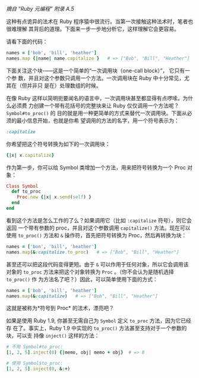*摘自 “Ruby 元编程” 附录 A.5*

这种有点诡异的法术在 Ruby 程序猿中很流行。当第一次接触这种法术时，笔者也很难理解
其背后的道理。下面来一步一步地分析它，这样理解它会更容易。

请看下面的代码：

```ruby
names = ['bob', 'bill', 'heather']
names.map {|name| name.capitalize }   # => ["Bob", "Bill", "Heather"]
```

下面关注这个块-&#x2013;&#x2014;这是一个简单的“一次调用块（one-call block）”，
它只有一个参 数，并且对这个参数只调用一个方法。一次调用块在 Ruby 中十分常见，尤
其在（但并非只 是在）处理数组的时候。

在像 Ruby 这样以简明扼要闻名的语言中，一次调用块甚至都显得有点啰嗦。为什么必须费
力创建一个带有花括号的完整块来让 Ruby 仅仅调用一个方法呢？ `Symbol#to_proc()` 的
目的就是用一种更简单的方式来替代一次调用块。下面从必须的最小信息开始，也就是你希
望调用的方法的名字，用一个符号表示为：

```ruby
:capitalize
```

你希望把这个符号转换为如下的一次调用块：

```ruby
{|x| x.capitalize}
```

作为第一步，你可以给 Symbol 类增加一个方法，用来把符号转换为一个 Proc 对象：

```ruby
Class Symbol
  def to_proc
    Proc.new {|x| x.send(self) }
  end
end
```

看到这个方法是怎么工作的了么？如果调用它（比如 `:capitalize` 符号），则它会返回
一个带有参数的 proc，并且对这个参数调用 `capitalize()` 方法。现在可以使用
`to_proc()` 方法和 `&` 操作符，首先把符号转换为 Proc，然后再转换为块：

```ruby
names = ['bon', 'bill', 'heather']
names.map(&:capitalize.to_proc)   # => ["Bob", "Bill", "Heather"]
```

甚至还可以把这段代码变得更短。由于 `&` 可以作用于任何对象，所以它会调用该对象的
`to_proc` 方法来把这个对象转换为 `Proc` 。（你不会认为是随机选择 `to_proc()` 作
为方法名了吧？）因此，可以简单使用下面的方式：

```ruby
names = ['bob', 'bill', 'heather']
names.map(&:capitalize)   # => ["Bob", "Bill", "Heather"]
```

这就是被称为\*符号到 Proc\* 的法术，漂亮吧？

如果是使用 Ruby 1.9, 你甚至无需自己为 `Symbol` 定义 `to_proc` 方法，因为它已经存
在了。事实上，Ruby 1.9 中实现的 `to_proc()` 方法甚至支持对于一个参数的块，可以支
持像 `inject()` 这样的方法：

```ruby
# 不用 Symbol#to_proc:
[1, 2, 5].inject(0) {|memo, obj| memo + obj}  # => 8

# 使用 Symbol$to_proc:
[1, 2, 5].inject(0, &:+)
```
